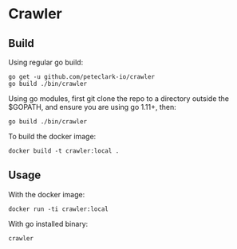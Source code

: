 # Crawler

## Build

Using regular go build:

```
go get -u github.com/peteclark-io/crawler
go build ./bin/crawler
```

Using go modules, first git clone the repo to a directory outside the $GOPATH, and ensure you are using go 1.11+, then:

```
go build ./bin/crawler
```

To build the docker image:

```
docker build -t crawler:local .
```

## Usage

With the docker image:

```
docker run -ti crawler:local
```

With go installed binary:

```
crawler
```
